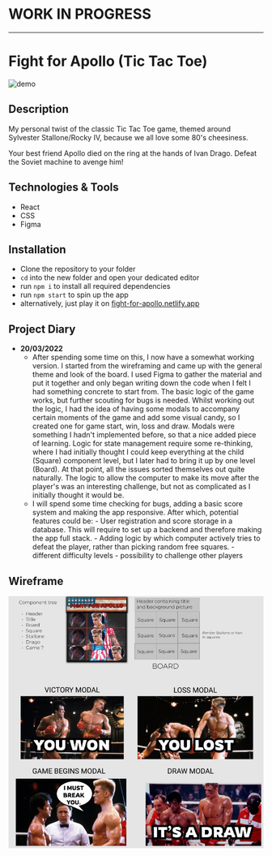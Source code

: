 # WORK IN PROGRESS

--- 

# Fight for Apollo (Tic Tac Toe)

![demo](./demo.gif)

## Description

My personal twist of the classic Tic Tac Toe game, themed around Sylvester Stallone/Rocky IV, because we all love some 80's cheesiness.

Your best friend Apollo died on the ring at the hands of Ivan Drago. Defeat the Soviet machine to avenge him! 

## Technologies & Tools

- React
- CSS
- Figma

## Installation
- Clone the repository to your folder
- `cd` into the new folder and open your dedicated editor
- run `npm i` to install all required dependencies
- run `npm start` to spin up the app
- alternatively, just play it on [fight-for-apollo.netlify.app](https://fight-for-apollo.netlify.app/)

## Project Diary

- **20/03/2022**
  - After spending some time on this, I now have a somewhat working version. I started from the wireframing and came up with the general theme and look of the board. I used Figma to gather the material and put it together and only began writing down the code when I felt I had something concrete to start from. The basic logic of the game works, but further scouting for bugs is needed.
  Whilst working out the logic, I had the idea of having some modals to accompany certain moments of the game and add some visual candy, so I created one for game start, win, loss and draw. 
  Modals were something I hadn't implemented before, so that a nice added piece of learning.
  Logic for state management require some re-thinking, where I had initially thought I could keep everything at the child (Square) component level, but I later had to bring it up by one level (Board). At that point, all the issues sorted themselves out quite naturally.
  The logic to allow the computer to make its move after the player's was an interesting challenge, but not as complicated as I initially thought it would be. 
  - I will spend some time checking for bugs, adding a basic score system and making the app responsive. After which, potential features could be:
        - User registration and score storage in a database. This will require to set up a backend and therefore making the app full stack.
        - Adding logic by which computer actively tries to defeat the player, rather than picking random free squares.
        - different difficulty levels
        - possibility to challenge other players

## Wireframe

![wireframe](wireframe.jpg)